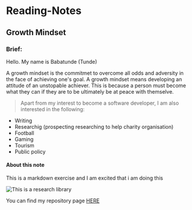 # Reading-Notes

## Growth Mindset

### Brief:

Hello. My name is Babatunde (Tunde)

A growth mindset is the commitmet to overcome all odds and adversity in the face of achieving one's goal. A growth mindset means developing an attitude of an unstopable achiever. This is because a person must become what they can if they are to be ultimately be at peace with themselve. 

> Apart from my interest to become a software developer, I am also interested in the following:

- Writing
- Researchig (prospecting researching to help charity organisation)
- Football
- Gaming
- Tourism
- Public policy

#### About this note

This is a markdown exercise and I am excited that i am doing this

![This is a research library](https://images.unsplash.com/photo-1537202108838-e7072bad1927?ixlib=rb-4.0.3&ixid=MnwxMjA3fDB8MHxzZWFyY2h8MTh8fHJlc2VhcmNofGVufDB8fDB8fA%3D%3D&auto=format&fit=crop&w=800&q=60)

You can find my repository page [HERE](https://github.com/TundeWebzy)

